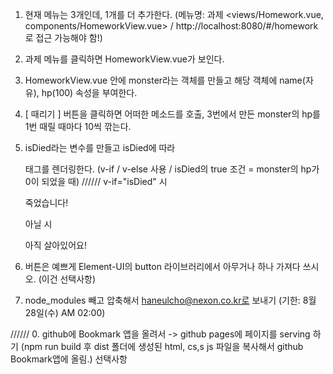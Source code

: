 1. 현재 메뉴는 3개인데, 1개를 더 추가한다. (메뉴명: 과제 <views/Homework.vue, components/HomeworkView.vue> / http://localhost:8080/#/homework로 접근 가능해야 함!)

2. 과제 메뉴를 클릭하면 HomeworkView.vue가 보인다.

3. HomeworkView.vue 안에 monster라는 객체를 만들고 해당 객체에 name(자유), hp(100) 속성을 부여한다.

4. [ 때리기 ] 버튼을 클릭하면 어떠한 메소드를 호출, 3번에서 만든 monster의 hp를 1번 때릴 때마다 10씩 깎는다.

5. isDied라는 변수를 만들고 isDied에 따라 <p> 태그를 렌더링한다. (v-if / v-else 사용 / isDied의 true 조건 = monster의 hp가 0이 되었을 때)  ////// v-if="isDied" 시 <p>죽었습니다!</p> 아닐 시<p>아직 살아있어요!</p>

6. 버튼은 예쁘게 Element-UI의 button 라이브러리에서 아무거나 하나 가져다 쓰시오. (이건 선택사항)

7. node_modules 빼고 압축해서 haneulcho@nexon.co.kr로 보내기 (기한: 8월 28일(수) AM 02:00)

//////
0. github에 Bookmark 앱을 올려서 -> github pages에 페이지를 serving 하기 (npm run build 후 dist 폴더에 생성된 html, cs,s js 파일을 복사해서 github Bookmark앱에 올림.) 선택사항